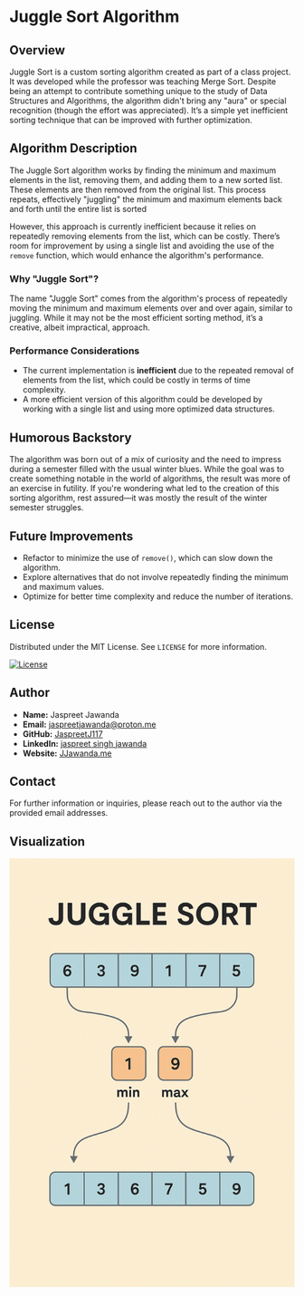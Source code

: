 # Juggle Sort Algorithm

## Overview
Juggle Sort is a custom sorting algorithm created as part of a class project. It was developed while the professor was teaching Merge Sort. Despite being an attempt to contribute something unique to the study of Data Structures and Algorithms, the algorithm didn't bring any "aura" or special recognition (though the effort was appreciated). It’s a simple yet inefficient sorting technique that can be improved with further optimization.

## Algorithm Description
The Juggle Sort algorithm works by finding the minimum and maximum elements in the list, removing them, and adding them to a new sorted list. These elements are then removed from the original list. This process repeats, effectively "juggling" the minimum and maximum elements back and forth until the entire list is sorted

However, this approach is currently inefficient because it relies on repeatedly removing elements from the list, which can be costly. There’s room for improvement by using a single list and avoiding the use of the `remove` function, which would enhance the algorithm's performance.

### Why "Juggle Sort"?
The name "Juggle Sort" comes from the algorithm's process of repeatedly moving the minimum and maximum elements over and over again, similar to juggling. While it may not be the most efficient sorting method, it’s a creative, albeit impractical, approach.

### Performance Considerations
- The current implementation is **inefficient** due to the repeated removal of elements from the list, which could be costly in terms of time complexity.
- A more efficient version of this algorithm could be developed by working with a single list and using more optimized data structures.

## Humorous Backstory
The algorithm was born out of a mix of curiosity and the need to impress during a semester filled with the usual winter blues. While the goal was to create something notable in the world of algorithms, the result was more of an exercise in futility. If you're wondering what led to the creation of this sorting algorithm, rest assured—it was mostly the result of the winter semester struggles.

## Future Improvements
- Refactor to minimize the use of `remove()`, which can slow down the algorithm.
- Explore alternatives that do not involve repeatedly finding the minimum and maximum values.
- Optimize for better time complexity and reduce the number of iterations.

## License
Distributed under the MIT License. See `LICENSE` for more information.

[![License](https://img.shields.io/badge/License-MIT-blue.svg)](LICENSE)

## Author
- **Name:** Jaspreet Jawanda
- **Email:** [jaspreetjawanda@proton.me](mailto:jaspreetjawanda@proton.me)
- **GitHub:** [JaspreetJ117](https://github.com/JaspretJ117)
- **LinkedIn:** [jaspreet singh jawanda](https://www.linkedin.com/in/jaspreetj117)
- **Website:** [JJawanda.me](https://www.jjawanda.me/)

## Contact
For further information or inquiries, please reach out to the author via the provided email addresses.

## Visualization 
![Project Logo](src/image.PNG)



